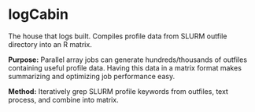 # logCabin
The house that logs built. Compiles profile data from SLURM outfile directory into an R matrix.

**Purpose:** Parallel array jobs can generate hundreds/thousands of outfiles containing useful profile data. Having this data in a matrix format makes summarizing and optimizing job performance easy.  

**Method:** Iteratively grep SLURM profile keywords from outfiles, text process, and combine into matrix. 


